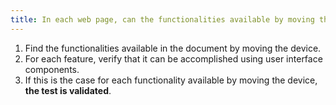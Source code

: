 ```yaml
---
title: In each web page, can the functionalities available by moving the device be accomplished with user [interface components](#interface-component) (except in particular cases)?
---
```


1. Find the functionalities available in the document by moving the device.
2. For each feature, verify that it can be accomplished using user interface components.
3. If this is the case for each functionality available by moving the device, **the test is validated**.
